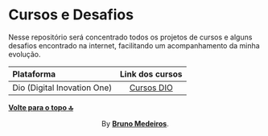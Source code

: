 # Cursos e Desafios

Nesse repositório será concentrado todos os projetos de cursos e alguns desafios encontrado na internet, facilitando um acompanhamento da minha evolução.

| Plataforma                  |        Link dos cursos        |
| :-------------------------- | :---------------------------: |
| Dio (Digital Inovation One) | [Cursos DIO](./Dio/README.md) |

<p>
<strong>
<a href="#top">Volte para o topo 🔝</a>
</strong>
</p>

<p align="center">By <strong><a href="https://github.com/BrunoMedeiros14">Bruno Medeiros</a></strong>.</p>
